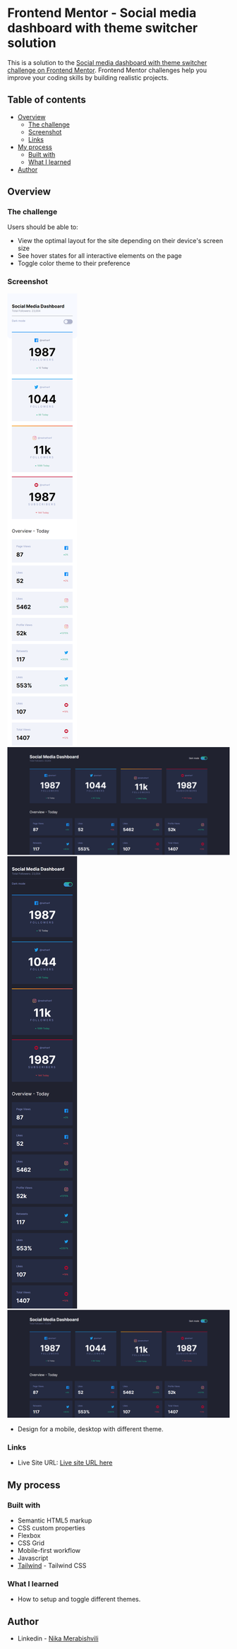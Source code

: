 # Frontend Mentor - Social media dashboard with theme switcher solution

This is a solution to the [Social media dashboard with theme switcher challenge on Frontend Mentor](https://www.frontendmentor.io/challenges/social-media-dashboard-with-theme-switcher-6oY8ozp_H). Frontend Mentor challenges help you improve your coding skills by building realistic projects.

## Table of contents

- [Overview](#overview)
  - [The challenge](#the-challenge)
  - [Screenshot](#screenshot)
  - [Links](#links)
- [My process](#my-process)
  - [Built with](#built-with)
  - [What I learned](#what-i-learned)
- [Author](#author)

## Overview

### The challenge

Users should be able to:

- View the optimal layout for the site depending on their device's screen size
- See hover states for all interactive elements on the page
- Toggle color theme to their preference

### Screenshot

![Mobile](./Mobile-375px.png)
![Desktop](./Dark-Mode-Desktop-1440px.png)
![Darkmode Mobile](./Dark-Mode-Mobile-375px.png)
![Darkmode Desktop](./Dark-Mode-Desktop-1440px.png)

- Design for a mobile, desktop with different theme.

### Links

- Live Site URL: [Live site URL here](https://social-media-dashboard-ml4g.onrender.com)

## My process

### Built with

- Semantic HTML5 markup
- CSS custom properties
- Flexbox
- CSS Grid
- Mobile-first workflow
- Javascript
- [Tailwind]() - Tailwind CSS

### What I learned

- How to setup and toggle different themes.

## Author

- Linkedin - [Nika Merabishvili](https://www.linkedin.com/in/nikusha-merabishvili/)
